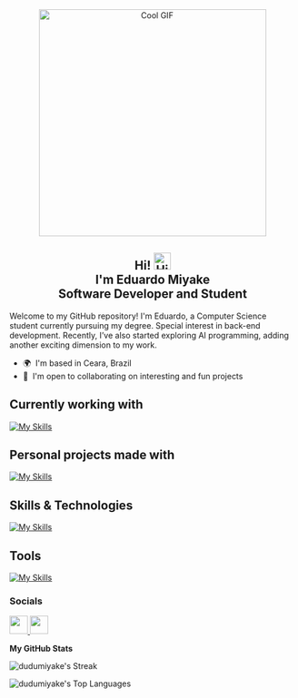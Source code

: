<div align="center">
  <img src="https://openseauserdata.com/files/f51779e05347ac0df42be4737e2f90a6.gif" alt="Cool GIF" width="400">
  <h2>
    Hi! <img src="https://user-images.githubusercontent.com/18350557/176309783-0785949b-9127-417c-8b55-ab5a4333674e.gif" alt="Hi GIF" width="30">
    </br>
    I'm Eduardo Miyake
    </br>
    Software Developer and Student
  </h2>
  
</div>

Welcome to my GitHub repository! I'm Eduardo, a Computer Science student currently pursuing my degree. Special interest in back-end development. Recently, I’ve also started exploring AI programming, adding another exciting dimension to my work.

* 🌍  I'm based in Ceara, Brazil
* 🤝  I'm open to collaborating on interesting and fun projects

## Currently working with 
[![My Skills](https://skillicons.dev/icons?i=ruby,rails,redis,git,gitlab,ubuntu&perline=8)](https://skillicons.dev)

## Personal projects made with
[![My Skills](https://skillicons.dev/icons?i=rails,nextjs,react,ts&perline=8)](https://skillicons.dev)

## Skills & Technologies
[![My Skills](https://skillicons.dev/icons?i=ruby,rails,nextjs,react,js,nodejs,py,java,php,html,css,bootstrap,tailwind&perline=10)](https://skillicons.dev)

## Tools
[![My Skills](https://skillicons.dev/icons?i=git,figma,postman,vscode,yarn,npm,ubuntu&perline=8)](https://skillicons.dev)
  
### Socials

<p align="left"> 
<a href="https://www.github.com/dudumiyake" target="_blank" rel="noreferrer"> <picture> <source media="(prefers-color-scheme: dark)" srcset="https://raw.githubusercontent.com/danielcranney/readme-generator/main/public/icons/socials/github-dark.svg" /> <source media="(prefers-color-scheme: light)" srcset="https://raw.githubusercontent.com/danielcranney/readme-generator/main/public/icons/socials/github.svg" /> <img src="https://raw.githubusercontent.com/danielcranney/readme-generator/main/public/icons/socials/github.svg" width="32" height="32" /> </picture> </a> 
<a href="https://www.linkedin.com/in/eduardo-miyake/" target="_blank" rel="noreferrer"> <picture> <source media="(prefers-color-scheme: dark)" srcset="https://raw.githubusercontent.com/danielcranney/readme-generator/main/public/icons/socials/linkedin-dark.svg" /> <source media="(prefers-color-scheme: light)" srcset="https://raw.githubusercontent.com/danielcranney/readme-generator/main/public/icons/socials/linkedin.svg" /> <img src="https://raw.githubusercontent.com/danielcranney/readme-generator/main/public/icons/socials/linkedin.svg" width="32" height="32" /> </picture> </a>
</p>

<b>My GitHub Stats</b>

![dudumiyake's Streak](https://github-readme-streak-stats.herokuapp.com/?user=dudumiyake&theme=vue-dark&hide_border=false)

![dudumiyake's Top Languages](https://github-readme-stats.vercel.app/api/top-langs/?username=dudumiyake&theme=vue-dark&show_icons=true&hide_border=false&layout=compact)
